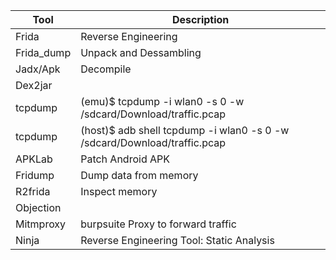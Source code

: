 |Tool	|Description|
| ---      | ---       |
|Frida	    | Reverse Engineering |
|Frida_dump	| Unpack and Dessambling |
|Jadx/Apk	| Decompile |
|Dex2jar	||
|tcpdump	| (emu)$ tcpdump -i wlan0  -s  0  -w /sdcard/Download/traffic.pcap |
|tcpdump    | (host)$ adb shell tcpdump -i wlan0  -s  0  -w  /sdcard/Download/traffic.pcap |
|APKLab	    | Patch Android APK |
|Fridump	| Dump data from memory
|R2frida	| Inspect memory
|Objection  ||
|Mitmproxy  | burpsuite	Proxy to forward traffic |
|Ninja  | Reverse Engineering Tool: Static Analysis |
